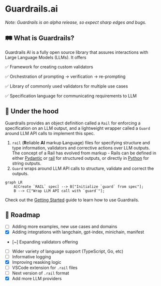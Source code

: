 # Guardrails.ai

_Note: Guardrails is an alpha release, so expect sharp edges and bugs._

## 🛤️ What is Guardrails?

Guardrails AI is a fully open source library that assures interactions with Large Language Models (LLMs). It offers

✅ Framework for creating custom validators

✅ Orchestration of prompting → verification → re-prompting

✅ Library of commonly used validators for multiple use cases

✅ Specification language for communicating requirements to LLM

## 🚒 Under the hood

Guardrails provides an object definition called a `Rail` for enforcing a specification on an LLM output, and a lightweight wrapper called a `Guard` around LLM API calls to implement this spec.

1. `rail` (**R**eliable **AI** markup **L**anguage) files for specifying structure and type information, validators and corrective actions over LLM outputs. The concept of a Rail has evolved from markup - Rails can be defined in either <a href='/defining_guards/pydantic'>Pydantic</a> or <a href='/defining_guards/rail'>rail</a> for structured outputs, or directly in <a href='/defining_guards/strings'>Python</a> for string outputs.
2. `Guard` wraps around LLM API calls to structure, validate and correct the outputs.

``` mermaid
graph LR
    A[Create `RAIL` spec] --> B["Initialize `guard` from spec"];
    B --> C["Wrap LLM API call with `guard`"];
```

Check out the [Getting Started](getting_started.ipynb) guide to learn how to use Guardrails.

## 📍 Roadmap

- [ ] Adding more examples, new use cases and domains
- [x] Adding integrations with langchain, gpt-index, minichain, manifest
- [~] Expanding validators offering
- [ ] Wider variety of language support (TypeScript, Go, etc)
- [ ] Informative logging
- [x] Improving reasking logic
- [ ] VSCode extension for `.rail` files
- [ ] Next version of `.rail` format
- [x] Add more LLM providers
